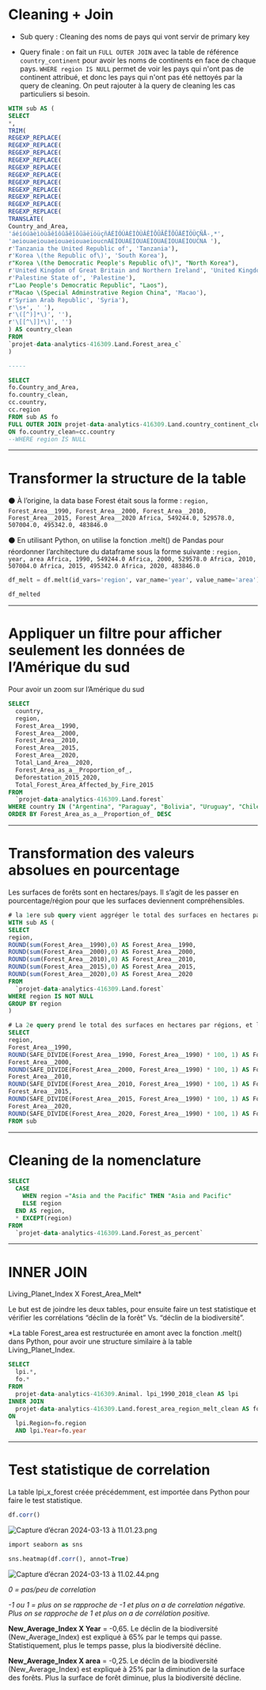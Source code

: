 # Cleaning + Join

- Sub query : Cleaning des noms de pays qui vont servir de primary key

- Query finale : on fait un `FULL OUTER JOIN` avec la table de référence `country_continent` pour avoir les noms de continents en face de chaque pays. `WHERE region IS NULL` permet de voir les pays qui n'ont pas de continent attribué, et donc les pays qui n'ont pas été nettoyés par la query de cleaning. On peut rajouter à la query de cleaning les cas particuliers si besoin.

```sql
WITH sub AS (
SELECT
*,
TRIM(
REGEXP_REPLACE(
REGEXP_REPLACE(
REGEXP_REPLACE(
REGEXP_REPLACE(
REGEXP_REPLACE(
REGEXP_REPLACE(
REGEXP_REPLACE(
REGEXP_REPLACE(
REGEXP_REPLACE(
REGEXP_REPLACE(
REGEXP_REPLACE(
TRANSLATE(
Country_and_Area, 
'áéíóúàèìòùâêîôûãẽĩõũäëïöüçñÁÉÍÓÚÀÈÌÒÙÂÊÎÔÛÃẼĨÕŨÄËÏÖÜÇÑÅ-,*', 
'aeiouaeiouaeiouaeiouaeioucnAEIOUAEIOUAEIOUAEIOUAEIOUCNA '),
r'Tanzania the United Republic of', 'Tanzania'),
r'Korea \(the Republic of\)', 'South Korea'),
r"Korea \(the Democratic People's Republic of\)", "North Korea"),
r'United Kingdom of Great Britain and Northern Ireland', 'United Kingdom'),
r'Palestine State of', 'Palestine'),
r"Lao People's Democratic Republic", "Laos"),
r"Macao \(Special Adminstrative Region China", 'Macao'),
r'Syrian Arab Republic', 'Syria'),
r'\s+', ' '),
r'\([^)]*\)', ''),
r'\[[^\]]*\]', '')
) AS country_clean
FROM
`projet-data-analytics-416309.Land.Forest_area_c`
)

-----

SELECT
fo.Country_and_Area,
fo.country_clean,
cc.country,
cc.region
FROM sub AS fo
FULL OUTER JOIN projet-data-analytics-416309.Land.country_continent_clean AS cc
ON fo.country_clean=cc.country
--WHERE region IS NULL
```

---

# Transformer la structure de la table

⚫ À l’origine, la data base Forest était sous la forme :
`region, Forest_Area__1990, Forest_Area__2000, Forest_Area__2010, Forest_Area__2015, Forest_Area__2020
Africa, 549244.0, 529578.0, 507004.0, 495342.0, 483846.0`

⚫ En utilisant Python, on utilise la fonction .melt() de Pandas pour réordonner l’architecture du dataframe sous la forme suivante :
`region, year, area
Africa, 1990, 549244.0
Africa, 2000, 529578.0
Africa, 2010, 507004.0
Africa, 2015, 495342.0
Africa, 2020, 483846.0`

```python
df_melt = df.melt(id_vars='region', var_name='year', value_name='area')

df_melted
```

---

# Appliquer un filtre pour afficher seulement les données de l’Amérique du sud

Pour avoir un zoom sur l’Amérique du sud

```sql
SELECT
  country,
  region,
  Forest_Area__1990,
  Forest_Area__2000,
  Forest_Area__2010,
  Forest_Area__2015,
  Forest_Area__2020,
  Total_Land_Area__2020,
  Forest_Area_as_a__Proportion_of_,
  Deforestation_2015_2020,
  Total_Forest_Area_Affected_by_Fire_2015
FROM
  `projet-data-analytics-416309.Land.forest`
WHERE country IN ("Argentina", "Paraguay", "Bolivia", "Uruguay", "Chile", "Suriname", "Colombia", "Peru", "Brazil")
ORDER BY Forest_Area_as_a__Proportion_of_ DESC
```

---

# Transformation des valeurs absolues en pourcentage

Les surfaces de forêts sont en hectares/pays. Il s’agit de les passer en pourcentage/région pour que les surfaces deviennent compréhensibles.

```sql
# la 1ere sub query vient aggréger le total des surfaces en hectares par régions
WITH sub AS (
SELECT
region,
ROUND(sum(Forest_Area__1990),0) AS Forest_Area__1990,
ROUND(sum(Forest_Area__2000),0) AS Forest_Area__2000,
ROUND(sum(Forest_Area__2010),0) AS Forest_Area__2010,
ROUND(sum(Forest_Area__2015),0) AS Forest_Area__2015,
ROUND(sum(Forest_Area__2020),0) AS Forest_Area__2020
FROM
  `projet-data-analytics-416309.Land.forest`
WHERE region IS NOT NULL
GROUP BY region
)

# La 2e query prend le total des surfaces en hectares par régions, et le passe en pourcentage
SELECT
region,
Forest_Area__1990,
ROUND(SAFE_DIVIDE(Forest_Area__1990, Forest_Area__1990) * 100, 1) AS Forest_Area__1990_Percentage,
Forest_Area__2000,
ROUND(SAFE_DIVIDE(Forest_Area__2000, Forest_Area__1990) * 100, 1) AS Forest_Area__2000_Percentage,
Forest_Area__2010,
ROUND(SAFE_DIVIDE(Forest_Area__2010, Forest_Area__1990) * 100, 1) AS Forest_Area__2010_Percentage,
Forest_Area__2015,
ROUND(SAFE_DIVIDE(Forest_Area__2015, Forest_Area__1990) * 100, 1) AS Forest_Area__2015_Percentage,
Forest_Area__2020,
ROUND(SAFE_DIVIDE(Forest_Area__2020, Forest_Area__1990) * 100, 1) AS Forest_Area__2020_Percentage
FROM sub
```

---

# Cleaning de la nomenclature

```sql
SELECT
  CASE
    WHEN region ="Asia and the Pacific" THEN "Asia and Pacific"
    ELSE region
  END AS region,
  * EXCEPT(region)
FROM
  `projet-data-analytics-416309.Land.Forest_as_percent`
```

---

# INNER JOIN
Living_Planet_Index X Forest_Area_Melt*

Le but est de joindre les deux tables, pour ensuite faire un test statistique et vérifier les corrélations “déclin de la forêt” Vs. “déclin de la biodiversité”.

*La table Forest_area est restructurée en amont avec la fonction .melt() dans Python, pour avoir une structure similaire à la table Living_Planet_Index.

```sql
SELECT
  lpi.*,
  fo.*
FROM
  projet-data-analytics-416309.Animal. lpi_1990_2018_clean AS lpi
INNER JOIN
  projet-data-analytics-416309.Land.forest_area_region_melt_clean AS fo
ON
  lpi.Region=fo.region
  AND lpi.Year=fo.year
```

---

# Test statistique de correlation

La table lpi_x_forest créée précédemment, est importée dans Python pour faire le test statistique.

```sql
df.corr()
```

![Capture d’écran 2024-03-13 à 11.01.23.png](https://prod-files-secure.s3.us-west-2.amazonaws.com/6324b2c7-c874-4731-aaf6-cad85d31156a/86595be4-7e29-464e-8e7c-e674f19ad2de/Capture_decran_2024-03-13_a_11.01.23.png)

```sql
import seaborn as sns

sns.heatmap(df.corr(), annot=True)
```

![Capture d’écran 2024-03-13 à 11.02.44.png](https://prod-files-secure.s3.us-west-2.amazonaws.com/6324b2c7-c874-4731-aaf6-cad85d31156a/a47bf651-d9b3-4ccc-862c-d79fe9814fcb/Capture_decran_2024-03-13_a_11.02.44.png)

*0 = pas/peu de correlation*

*-1 ou 1 = plus on se rapproche de -1 et plus on a de correlation négative. Plus on se rapproche de 1 et plus on a de corrélation positive.*

**New_Average_Index X Year** = -0,65. Le déclin de la biodiversité (New_Average_Index) est expliqué à 65% par le temps qui passe. Statistiquement, plus le temps passe, plus la biodiversité décline.

**New_Average_Index X area** = -0,25. Le déclin de la biodiversité (New_Average_Index) est expliqué à 25% par la diminution de la surface des forêts. Plus la surface de forêt diminue, plus la biodiversité décline.
